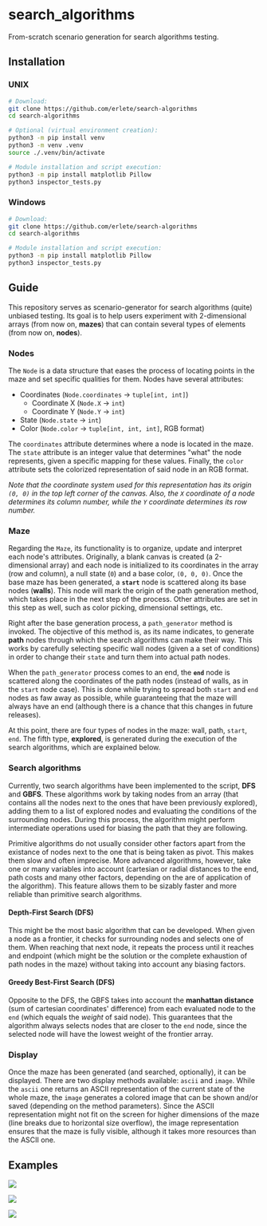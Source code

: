 # search_algorithms

From-scratch scenario generation for search algorithms testing.

## Installation

### UNIX

``` bash
# Download:
git clone https://github.com/erlete/search-algorithms
cd search-algorithms

# Optional (virtual environment creation):
python3 -m pip install venv
python3 -m venv .venv
source ./.venv/bin/activate

# Module installation and script execution:
python3 -m pip install matplotlib Pillow
python3 inspector_tests.py
```

### Windows

```bash
# Download:
git clone https://github.com/erlete/search-algorithms
cd search-algorithms

# Module installation and script execution:
python3 -m pip install matplotlib Pillow
python3 inspector_tests.py
```

## Guide

This repository serves as scenario-generator for search algorithms (quite) unbiased testing. Its goal is to help users experiment with 2-dimensional arrays (from now on, **mazes**) that can contain several types of elements (from now on, **nodes**).

### Nodes

The `Node` is a data structure that eases the process of locating points in the maze and set specific qualities for them. Nodes have several attributes:

* Coordinates (`Node.coordinates` -> `tuple[int, int]`)
	* Coordinate X (`Node.X` -> `int`)
	* Coordinate Y (`Node.Y` -> `int`)
* State (`Node.state` -> `int`)
* Color (`Node.color` -> `tuple[int, int, int]`, RGB format)

The `coordinates` attribute determines where a node is located in the maze. The `state` attribute is an integer value that determines "what" the node represents, given a specific mapping for these values. Finally, the `color` attribute sets the colorized representation of said node in an RGB format.

_Note that the coordinate system used for this representation has its origin `(0, 0)` in the top left corner of the canvas. Also, the `X` coordinate of a node determines its column number, while the `Y` coordinate determines its row number._

### Maze

Regarding the `Maze`, its functionality is to organize, update and interpret each node's attributes. Originally, a blank canvas is created (a 2-dimensional array) and each node is initialized to its coordinates in the array (row and column), a null state (`0`) and a base color, `(0, 0, 0)`. Once the base maze has been generated, a **`start`** node is scattered along its base nodes (**walls**). This node will mark the origin of the path generation method, which takes place in the next step of the process. Other attributes are set in this step as well, such as color picking, dimensional settings, etc.

Right after the base generation process, a `path_generator` method is invoked. The objective of this method is, as its name indicates, to generate **path** nodes through which the search algorithms can make their way. This works by carefully selecting specific wall nodes (given a a set of conditions) in order to change their `state` and turn them into actual path nodes.

When the `path_generator` process comes to an end, the **`end`** node is scattered along the coordinates of the path nodes (instead of walls, as in the `start` node case). This is done while trying to spread both `start` and `end` nodes as faw away as possible, while guaranteeing that the maze will always have an end (although there is a chance that this changes in future releases).

At this point, there are four types of nodes in the maze: wall, path, `start`, `end`. The fifth type, **explored**, is generated during the execution of the search algorithms, which are explained below.

### Search algorithms

Currently, two search algorithms have been implemented to the script, **DFS** and **GBFS**. These algorithms work by taking nodes from an array (that contains all the nodes next to the ones that have been previously explored), adding them to a list of explored nodes and evaluating the conditions of the surrounding nodes. During this process, the algorithm might perform intermediate operations used for biasing the path that they are following.

Primitive algorithms do not usually consider other factors apart from the existance of nodes next to the one that is being taken as pivot. This makes them slow and often imprecise. More advanced algorithms, however, take one or many variables into account (cartesian or radial distances to the end, path costs and many other factors, depending on the are of application of the algorithm). This feature allows them to be sizably faster and more reliable than primitive search algorithms.

#### Depth-First Search (DFS)

This might be the most basic algorithm that can be developed. When given a node as a frontier, it checks for surrounding nodes and selects one of them. When reaching that next node, it repeats the process until it reaches and endpoint (which might be the solution or the complete exhaustion of path nodes in the maze) without taking into account any biasing factors.

#### Greedy Best-First Search (DFS)

Opposite to the DFS, the GBFS takes into account the **manhattan distance** (sum of cartesian coordinates' difference) from each evaluated node to the `end` (which equals the _weight_ of said node). This guarantees that the algorithm always selects nodes that are closer to the `end` node, since the selected node will have the lowest weight of the frontier array.

### Display

Once the maze has been generated (and searched, optionally), it can be displayed. There are two display methods available: `ascii` and `image`. While the `ascii` one returns an ASCII representation of the current state of the whole maze, the `image` generates a colored image that can be shown and/or saved (depending on the method parameters). Since the ASCII representation might not fit on the screen for higher dimensions of the maze (line breaks due to horizontal size overflow), the image representation ensures that the maze is fully visible, although it takes more resources than the ASCII one.

## Examples

![](readme_content/images/0_base.png)

![](readme_content/images/1_dfs.png)

![](readme_content/images/2_gbfs.png)
